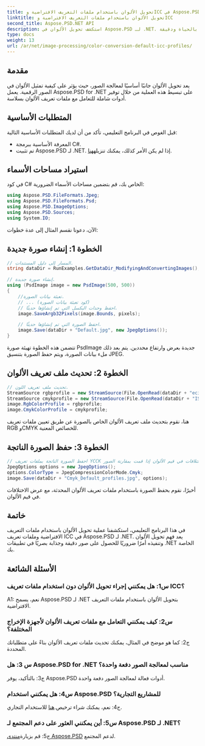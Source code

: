```yaml
---
title: تحويل الألوان باستخدام ملفات التعريف الافتراضية وICC في Aspose.PSD لـ .NET
linktitle: تحويل الألوان باستخدام ملفات التعريف الافتراضية وICC
second_title: Aspose.PSD.NET API
description: استكشف تحويل الألوان في Aspose.PSD لـ .NET. تعلم كيفية تحديث ملفات تعريف الألوان، مما يضمن الحصول على صور نابضة بالحياة ودقيقة.
type: docs
weight: 13
url: /ar/net/image-processing/color-conversion-default-icc-profiles/
---
```

## مقدمة

يعد تحويل الألوان جانبًا أساسيًا لمعالجة الصور، حيث يؤثر على كيفية تمثيل الألوان في الصور الرقمية. يعمل Aspose.PSD for .NET على تبسيط هذه العملية من خلال توفير أدوات شاملة للتعامل مع ملفات تعريف الألوان بسلاسة.

## المتطلبات الأساسية

قبل الغوص في البرنامج التعليمي، تأكد من أن لديك المتطلبات الأساسية التالية:

- المعرفة الأساسية ببرمجة C#.
-  تم تثبيت Aspose.PSD لـ .NET. إذا لم يكن الأمر كذلك، يمكنك تنزيله[هنا](https://releases.aspose.com/psd/net/).

## استيراد مساحات الأسماء

في كود C# الخاص بك، قم بتضمين مساحات الأسماء الضرورية:

```csharp
using Aspose.PSD.FileFormats.Jpeg;
using Aspose.PSD.FileFormats.Psd;
using Aspose.PSD.ImageOptions;
using Aspose.PSD.Sources;
using System.IO;
```

الآن، دعونا نقسم المثال إلى عدة خطوات:

## الخطوة 1: إنشاء صورة جديدة

```csharp
// المسار إلى دليل المستندات.
string dataDir = RunExamples.GetDataDir_ModifyingAndConvertingImages();

// إنشاء صورة جديدة.
using (PsdImage image = new PsdImage(500, 500))
{
    //تعبئة بيانات الصورة.
    // ... (كود تعبئة بيانات الصورة)
    // احفظ وحدات البكسل التي تم إنشاؤها حديثًا.
    image.SaveArgb32Pixels(image.Bounds, pixels);

    // احفظ الصورة التي تم إنشاؤها حديثًا.
    image.Save(dataDir + "Default.jpg", new JpegOptions());
}
```

تتضمن هذه الخطوة تهيئة صورة PsdImage جديدة بعرض وارتفاع محددين. يتم بعد ذلك ملء بيانات الصورة، ويتم حفظ الصورة بتنسيق JPEG.

## الخطوة 2: تحديث ملف تعريف الألوان

```csharp
// تحديث ملف تعريف اللون.
StreamSource rgbprofile = new StreamSource(File.OpenRead(dataDir + "eciRGB_v2.icc"));
StreamSource cmykprofile = new StreamSource(File.OpenRead(dataDir + "ISOcoated_v2_FullGamut4.icc"));
image.RgbColorProfile = rgbprofile;
image.CmykColorProfile = cmykprofile;
```

هنا، نقوم بتحديث ملف تعريف الألوان الخاص بالصورة عن طريق تعيين ملفات تعريف RGB وCMYK للخصائص المعنية.

## الخطوة 3: حفظ الصورة الناتجة

```csharp
// احفظ الصورة الناتجة بملفات تعريف YCCK الجديدة. ستلاحظ اختلافات في قيم الألوان إذا قمت بمقارنة الصور.
JpegOptions options = new JpegOptions();
options.ColorType = JpegCompressionColorMode.Cmyk;
image.Save(dataDir + "Cmyk_Default_profiles.jpg", options);
```

أخيرًا، نقوم بحفظ الصورة باستخدام ملفات تعريف الألوان المحدثة، مع عرض الاختلافات في قيم الألوان.

## خاتمة

في هذا البرنامج التعليمي، استكشفنا عملية تحويل الألوان باستخدام ملفات التعريف الافتراضية وملفات تعريف ICC في Aspose.PSD لـ .NET. يعد فهم تحويل الألوان وتنفيذه أمرًا ضروريًا للحصول على صور دقيقة وجذابة بصريًا في تطبيقات .NET الخاصة بك.

## الأسئلة الشائعة

### س1: هل يمكنني إجراء تحويل الألوان دون استخدام ملفات تعريف ICC؟

A1: نعم، يسمح Aspose.PSD لـ .NET بتحويل الألوان باستخدام ملفات التعريف الافتراضية.

### س2: كيف يمكنني التعامل مع ملفات تعريف الألوان لأجهزة الإخراج المختلفة؟

ج2: كما هو موضح في المثال، يمكنك تحديث ملفات تعريف الألوان بناءً على متطلباتك المحددة.

### س 3: هل Aspose.PSD for .NET مناسب لمعالجة الصور دفعة واحدة؟

ج3: بالتأكيد، يوفر Aspose.PSD أدوات فعالة لمعالجة الصور دفعة واحدة.

### س4: هل يمكنني استخدام Aspose.PSD للمشاريع التجارية؟

 ج4: نعم، يمكنك شراء ترخيص.[هنا](https://purchase.aspose.com/buy) للاستخدام التجاري.

### س5: أين يمكنني العثور على دعم المجتمع لـ Aspose.PSD لـ .NET؟

 ج5: قم بزيارة[منتدى Aspose.PSD](https://forum.aspose.com/c/psd/34) لدعم المجتمع.